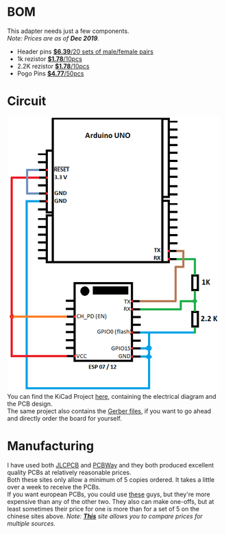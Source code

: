 # BOM
This adapter needs just a few components.  
*Note: Prices are as of **Dec 2019**.*
* Header pins [**$6.39**/20 sets of male/female pairs](https://www.ebay.com/itm/20pcs-Male-Female-Header-1x40-2-54mm-40-Pin-PCB-Through-Hole-Arduino-and-Pi/223054186518)  
* 1k rezistor [**$1.78**/10pcs](https://www.ebay.com/itm/1-2w-Watt-1-Tolerance-Metal-Film-Resistor-10-Pieces-USA-SELLER/123051802992?_trkparms=ispr%3D1&hash=item1ca6758170:m:mWteoVJtEWPHAGEtIwxO9Lw&enc=AQAEAAACQBPxNw%2BVj6nta7CKEs3N0qU0gAuTT5sN90a7KTkp7GCYSeu2293aMTl%2FH9crKfV9LFW1cK8cWxm9u45N4fMj5RD8QWXkofz8p57TRLbs6vLbzXlB9GgvbGYd6cXxitC5Tbc2jR7cc8YWdC6jSBpf5fEe75Uv6HaaVVGDU5QHjBF%2F%2F73aZiOJqngC9DaafXVUdDhSfi0AeoK5M4%2BRQrWFEiAWAFtYRkmjwR5zW6t6ayDZYWQOtcYCvr04B%2BX4R%2BJsS9yAIPHcQEc%2B%2FTZj1ty%2BPJ3rvbCR1o%2FIqDBqEZTuH5nZHtkDgNubmGDxbLCfLui0ZZaarZIJStLs9aFazp2XV%2BE%2Ffpm5EzlUn7oZu5MLBvEKgTBJpIojvMMIou%2FAR5BgH4ORyzKz7OqkH2qOYK5eZSKH%2BskZ%2BAaL1Qhm9XfCo%2FLJqlxM0Z6X9nbAV1PuxbSQo9DeQ6dSqeAwVEZcMt0QNxGXB4V5CmGuEeInzoVpm9fk5pt3TPfwyvdE2up8xamZnV%2BJG1jZRKXYwkiDVX56PyfCKwhqud4%2Bap7Y06g07xNZEqMW7O1srWlPZnAaHPuQnfgbE%2Fth7bYCil7ieSySs5FacEZamkiAArQqDuw%2BcUH%2FPzndfnSdtZmYf9Vny6h7woUjx9R7W7pNoTShEdtBFNcIqT6Z3GVtkTAF1EzRiYZRprwGSsfTEyzgUgLla8i9%2F3sf4Zxkg3fVtiz05VNt9aRCCCh9iymtzNL76HsNWhCGNfmZKnJwiwvQ91FFAnUaQA%3D%3D&checksum=123051802992f0b655b981874f00af37d2523b5b17ea&enc=AQAEAAACQBPxNw%2BVj6nta7CKEs3N0qU0gAuTT5sN90a7KTkp7GCYSeu2293aMTl%2FH9crKfV9LFW1cK8cWxm9u45N4fMj5RD8QWXkofz8p57TRLbs6vLbzXlB9GgvbGYd6cXxitC5Tbc2jR7cc8YWdC6jSBpf5fEe75Uv6HaaVVGDU5QHjBF%2F%2F73aZiOJqngC9DaafXVUdDhSfi0AeoK5M4%2BRQrWFEiAWAFtYRkmjwR5zW6t6ayDZYWQOtcYCvr04B%2BX4R%2BJsS9yAIPHcQEc%2B%2FTZj1ty%2BPJ3rvbCR1o%2FIqDBqEZTuH5nZHtkDgNubmGDxbLCfLui0ZZaarZIJStLs9aFazp2XV%2BE%2Ffpm5EzlUn7oZu5MLBvEKgTBJpIojvMMIou%2FAR5BgH4ORyzKz7OqkH2qOYK5eZSKH%2BskZ%2BAaL1Qhm9XfCo%2FLJqlxM0Z6X9nbAV1PuxbSQo9DeQ6dSqeAwVEZcMt0QNxGXB4V5CmGuEeInzoVpm9fk5pt3TPfwyvdE2up8xamZnV%2BJG1jZRKXYwkiDVX56PyfCKwhqud4%2Bap7Y06g07xNZEqMW7O1srWlPZnAaHPuQnfgbE%2Fth7bYCil7ieSySs5FacEZamkiAArQqDuw%2BcUH%2FPzndfnSdtZmYf9Vny6h7woUjx9R7W7pNoTShEdtBFNcIqT6Z3GVtkTAF1EzRiYZRprwGSsfTEyzgUgLla8i9%2F3sf4Zxkg3fVtiz05VNt9aRCCCh9iymtzNL76HsNWhCGNfmZKnJwiwvQ91FFAnUaQA%3D%3D&checksum=123051802992f0b655b981874f00af37d2523b5b17ea)
* 2.2K rezistor [**$1.78**/10pcs](https://www.ebay.com/itm/1-2w-Watt-1-Tolerance-Metal-Film-Resistor-10-Pieces-USA-SELLER/123051802992?_trkparms=ispr%3D1&hash=item1ca6758170:m:mWteoVJtEWPHAGEtIwxO9Lw&enc=AQAEAAACQBPxNw%2BVj6nta7CKEs3N0qU0gAuTT5sN90a7KTkp7GCYSeu2293aMTl%2FH9crKfV9LFW1cK8cWxm9u45N4fMj5RD8QWXkofz8p57TRLbs6vLbzXlB9GgvbGYd6cXxitC5Tbc2jR7cc8YWdC6jSBpf5fEe75Uv6HaaVVGDU5QHjBF%2F%2F73aZiOJqngC9DaafXVUdDhSfi0AeoK5M4%2BRQrWFEiAWAFtYRkmjwR5zW6t6ayDZYWQOtcYCvr04B%2BX4R%2BJsS9yAIPHcQEc%2B%2FTZj1ty%2BPJ3rvbCR1o%2FIqDBqEZTuH5nZHtkDgNubmGDxbLCfLui0ZZaarZIJStLs9aFazp2XV%2BE%2Ffpm5EzlUn7oZu5MLBvEKgTBJpIojvMMIou%2FAR5BgH4ORyzKz7OqkH2qOYK5eZSKH%2BskZ%2BAaL1Qhm9XfCo%2FLJqlxM0Z6X9nbAV1PuxbSQo9DeQ6dSqeAwVEZcMt0QNxGXB4V5CmGuEeInzoVpm9fk5pt3TPfwyvdE2up8xamZnV%2BJG1jZRKXYwkiDVX56PyfCKwhqud4%2Bap7Y06g07xNZEqMW7O1srWlPZnAaHPuQnfgbE%2Fth7bYCil7ieSySs5FacEZamkiAArQqDuw%2BcUH%2FPzndfnSdtZmYf9Vny6h7woUjx9R7W7pNoTShEdtBFNcIqT6Z3GVtkTAF1EzRiYZRprwGSsfTEyzgUgLla8i9%2F3sf4Zxkg3fVtiz05VNt9aRCCCh9iymtzNL76HsNWhCGNfmZKnJwiwvQ91FFAnUaQA%3D%3D&checksum=123051802992f0b655b981874f00af37d2523b5b17ea&enc=AQAEAAACQBPxNw%2BVj6nta7CKEs3N0qU0gAuTT5sN90a7KTkp7GCYSeu2293aMTl%2FH9crKfV9LFW1cK8cWxm9u45N4fMj5RD8QWXkofz8p57TRLbs6vLbzXlB9GgvbGYd6cXxitC5Tbc2jR7cc8YWdC6jSBpf5fEe75Uv6HaaVVGDU5QHjBF%2F%2F73aZiOJqngC9DaafXVUdDhSfi0AeoK5M4%2BRQrWFEiAWAFtYRkmjwR5zW6t6ayDZYWQOtcYCvr04B%2BX4R%2BJsS9yAIPHcQEc%2B%2FTZj1ty%2BPJ3rvbCR1o%2FIqDBqEZTuH5nZHtkDgNubmGDxbLCfLui0ZZaarZIJStLs9aFazp2XV%2BE%2Ffpm5EzlUn7oZu5MLBvEKgTBJpIojvMMIou%2FAR5BgH4ORyzKz7OqkH2qOYK5eZSKH%2BskZ%2BAaL1Qhm9XfCo%2FLJqlxM0Z6X9nbAV1PuxbSQo9DeQ6dSqeAwVEZcMt0QNxGXB4V5CmGuEeInzoVpm9fk5pt3TPfwyvdE2up8xamZnV%2BJG1jZRKXYwkiDVX56PyfCKwhqud4%2Bap7Y06g07xNZEqMW7O1srWlPZnAaHPuQnfgbE%2Fth7bYCil7ieSySs5FacEZamkiAArQqDuw%2BcUH%2FPzndfnSdtZmYf9Vny6h7woUjx9R7W7pNoTShEdtBFNcIqT6Z3GVtkTAF1EzRiYZRprwGSsfTEyzgUgLla8i9%2F3sf4Zxkg3fVtiz05VNt9aRCCCh9iymtzNL76HsNWhCGNfmZKnJwiwvQ91FFAnUaQA%3D%3D&checksum=123051802992f0b655b981874f00af37d2523b5b17ea)
* Pogo Pins [**$4.77**/50pcs](https://www.ebay.com/itm/US-Stock-50pcs-P100-Q2-Dia-1-36mm-180g-Spring-Test-Probe-Pogo-Pin/371912543788?_trkparms=aid%3D1110002%26algo%3DSPLICE.SOI%26ao%3D1%26asc%3D20200122160600%26meid%3D0881a15aa9744e3085db59527660863c%26pid%3D100011%26rk%3D2%26rkt%3D12%26sd%3D401303915326%26itm%3D371912543788%26pmt%3D1%26noa%3D0%26pg%3D2047675&_trksid=p2047675.c100011.m1850)

# Circuit
![ESP07/12 Flash Electrical Diagram](https://github.com/RazMake/ArduinoUNOMultiProgrammer/blob/master/ESPCircuit.png?raw=true)
You can find the KiCad Project [here](), containing the electrical diagram and the PCB design.  
The same project also contains the [Gerber files](), if you want to go ahead and directly order the board for yourself.  

# Manufacturing
I have used both [JLCPCB](https://jlcpcb.com/quote#/?orderType=1&stencilWidth=100&stencilLength=100&stencilCounts=5&stencilLayer=2&stencilPly=1.6&steelmeshSellingPriceRecordNum=A8256537-5522-491C-965C-646F5842AEC9&purchaseNumber=)
and [PCBWay](https://www.pcbway.com/orderonline.aspx) and they both produced excellent quality PCBs at relatively reasonable prices.  
Both these sites only allow a minimum of 5 copies ordered. It takes a little over a week to receive the PCBs.  
If you want european PCBs, you could use [these](https://www.eurocircuits.com/) guys, but they're more expensive than any of the other two.
They also can make one-offs, but at least sometimes their price for one is more than for a set of 5 on the chinese sites above.
*Note: **[This](https://pcbshopper.com/)** site allows you to compare prices for multiple sources.*  
  


